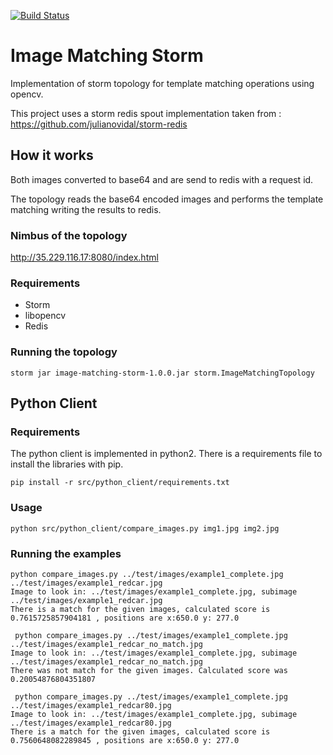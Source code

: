 [![Build Status](https://travis-ci.org/julianovidal/storm-redis.svg?branch=master)](https://travis-ci.org/julianovidal/storm-redis)

# Image Matching Storm
Implementation of storm topology for template matching operations using opencv.

This project uses a storm redis spout implementation taken from : https://github.com/julianovidal/storm-redis 
## How it works
Both images converted to base64 and are send to redis with a request id.

The topology reads the base64 encoded images and performs the template matching writing the results to redis.

### Nimbus of the topology

http://35.229.116.17:8080/index.html

### Requirements
* Storm 
* libopencv
* Redis

### Running the topology 
`storm jar image-matching-storm-1.0.0.jar storm.ImageMatchingTopology`

## Python Client
### Requirements

The python client is implemented in python2. There is a requirements file to install the libraries with pip.

`pip install -r src/python_client/requirements.txt`

### Usage

`python src/python_client/compare_images.py img1.jpg img2.jpg`

### Running the examples
```
python compare_images.py ../test/images/example1_complete.jpg ../test/images/example1_redcar.jpg
Image to look in: ../test/images/example1_complete.jpg, subimage ../test/images/example1_redcar.jpg
There is a match for the given images, calculated score is 0.7615725857904181 , positions are x:650.0 y: 277.0
```

```
 python compare_images.py ../test/images/example1_complete.jpg ../test/images/example1_redcar_no_match.jpg 
Image to look in: ../test/images/example1_complete.jpg, subimage ../test/images/example1_redcar_no_match.jpg
There was not match for the given images. Calculated score was 0.20054876804351807
```

```
 python compare_images.py ../test/images/example1_complete.jpg ../test/images/example1_redcar80.jpg 
Image to look in: ../test/images/example1_complete.jpg, subimage ../test/images/example1_redcar80.jpg
There is a match for the given images, calculated score is 0.7560648082289845 , positions are x:650.0 y: 277.0
```
